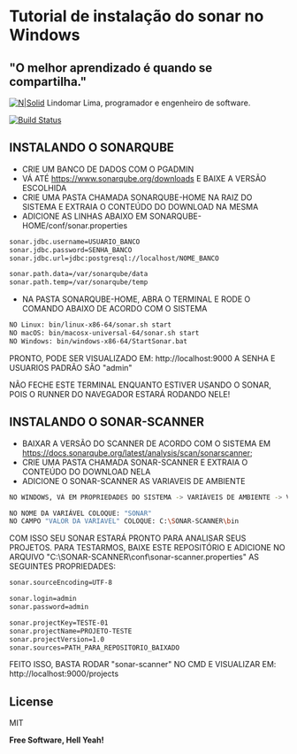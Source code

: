 # Tutorial de instalação do sonar no Windows
## "O melhor aprendizado é quando se compartilha."


[![N|Solid](https://avatars.githubusercontent.com/u/59149941?s=60&v=4)](https://nodesource.com/products/nsolid)
Lindomar Lima, programador e engenheiro de software.

[![Build Status](https://travis-ci.org/joemccann/dillinger.svg?branch=master)](https://github.com/Lsantos-art/Sonar-Scanner-Tutorial)

## INSTALANDO O SONARQUBE

- CRIE UM BANCO DE DADOS COM O PGADMIN
- VÁ ATÉ https://www.sonarqube.org/downloads E BAIXE A VERSÃO ESCOLHIDA
- CRIE UMA PASTA CHAMADA SONARQUBE-HOME NA RAIZ DO SISTEMA E EXTRAIA O CONTEÚDO DO DOWNLOAD NA MESMA
- ADICIONE AS LINHAS ABAIXO EM SONARQUBE-HOME/conf/sonar.properties
```sh
sonar.jdbc.username=USUARIO_BANCO
sonar.jdbc.password=SENHA_BANCO
sonar.jdbc.url=jdbc:postgresql://localhost/NOME_BANCO

sonar.path.data=/var/sonarqube/data
sonar.path.temp=/var/sonarqube/temp
```
- NA PASTA SONARQUBE-HOME, ABRA O TERMINAL E RODE O COMANDO ABAIXO DE ACORDO COM O SISTEMA

```sh
NO Linux: bin/linux-x86-64/sonar.sh start
NO macOS: bin/macosx-universal-64/sonar.sh start
NO Windows: bin/windows-x86-64/StartSonar.bat
```
PRONTO, PODE SER VISUALIZADO EM: http://localhost:9000 
A SENHA E USUARIOS PADRÃO SÃO "admin"

NÃO FECHE ESTE TERMINAL ENQUANTO ESTIVER USANDO O SONAR, POIS O RUNNER DO NAVEGADOR ESTARÁ RODANDO NELE!

## INSTALANDO O SONAR-SCANNER

- BAIXAR A VERSÃO DO SCANNER DE ACORDO COM O SISTEMA EM https://docs.sonarqube.org/latest/analysis/scan/sonarscanner;
- CRIE UMA PASTA CHAMADA SONAR-SCANNER E EXTRAIA O CONTEÚDO DO DOWNLOAD NELA 
- ADICIONE O SONAR-SCANNER AS VARIAVEIS DE AMBIENTE 
```sh
NO WINDOWS, VÁ EM PROPRIEDADES DO SISTEMA -> VARIÁVEIS DE AMBIENTE -> VARIÁVEIS DO SISTEMA -> NOVO

NO NOME DA VARIÁVEL COLOQUE: "SONAR"
NO CAMPO "VALOR DA VARIAVEL" COLOQUE: C:\SONAR-SCANNER\bin
```

COM ISSO SEU SONAR ESTARÁ PRONTO PARA ANALISAR SEUS PROJETOS. PARA TESTARMOS, BAIXE ESTE REPOSITÓRIO E ADICIONE NO ARQUIVO "C:\SONAR-SCANNER\conf\sonar-scanner.properties" AS SEGUINTES PROPRIEDADES:

```sh
sonar.sourceEncoding=UTF-8

sonar.login=admin
sonar.password=admin

sonar.projectKey=TESTE-01
sonar.projectName=PROJETO-TESTE
sonar.projectVersion=1.0
sonar.sources=PATH_PARA_REPOSITORIO_BAIXADO
```

FEITO ISSO, BASTA RODAR "sonar-scanner" NO CMD E VISUALIZAR EM:
http://localhost:9000/projects

## License

MIT

**Free Software, Hell Yeah!**

[//]: # (These are reference links used in the body of this note and get stripped out when the markdown processor does its job. There is no need to format nicely because it shouldn't be seen. Thanks SO - http://stackoverflow.com/questions/4823468/store-comments-in-markdown-syntax)

   [dill]: <https://github.com/joemccann/dillinger>
   [git-repo-url]: <https://github.com/joemccann/dillinger.git>
   [john gruber]: <http://daringfireball.net>
   [df1]: <http://daringfireball.net/projects/markdown/>
   [markdown-it]: <https://github.com/markdown-it/markdown-it>
   [Ace Editor]: <http://ace.ajax.org>
   [node.js]: <http://nodejs.org>
   [Twitter Bootstrap]: <http://twitter.github.com/bootstrap/>
   [jQuery]: <http://jquery.com>
   [@tjholowaychuk]: <http://twitter.com/tjholowaychuk>
   [express]: <http://expressjs.com>
   [AngularJS]: <http://angularjs.org>
   [Gulp]: <http://gulpjs.com>

   [PlDb]: <https://github.com/joemccann/dillinger/tree/master/plugins/dropbox/README.md>
   [PlGh]: <https://github.com/joemccann/dillinger/tree/master/plugins/github/README.md>
   [PlGd]: <https://github.com/joemccann/dillinger/tree/master/plugins/googledrive/README.md>
   [PlOd]: <https://github.com/joemccann/dillinger/tree/master/plugins/onedrive/README.md>
   [PlMe]: <https://github.com/joemccann/dillinger/tree/master/plugins/medium/README.md>
   [PlGa]: <https://github.com/RahulHP/dillinger/blob/master/plugins/googleanalytics/README.md>
